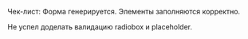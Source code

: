 Чек-лист:
Форма генерируется.
Элементы заполняются корректно.

Не успел доделать валидацию radiobox и placeholder.